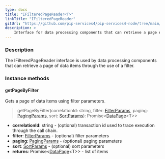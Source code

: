 ```yaml
---
type: docs
title: "IFilteredPageReader<T>"
linkTitle: "IFilteredPageReader"
gitUrl: "https://github.com/pip-services4/pip-services4-node/tree/main/pip-services4-persistence-node"
description: >
    Interface for data processing components that can retrieve a page of data items by a filter.
---
```


### Description

The IFilteredPageReader interface is used by data processing components that can retrieve a page of data items through the use of a filter.

### Instance methods

#### getPageByFilter
Gets a page of data items using filter parameters.

> getPageByFilter(correlationId: string, filter: [FilterParams](../../../commons/data/filter_params), paging: [PagingParams](../../../commons/data/paging_params), sort: [SortParams](../../../commons/data/sort_params)): Promise<[DataPage](../../../commons/data/data_page)\<T\>>

- **correlationId**: string - (optional) transaction id used to trace execution through the call chain.
- **filter**: [FilterParams](../../../commons/data/filter_params) - (optional) filter parameters
- **paging**: [PagingParams](../../../commons/data/paging_params) -  (optional) paging parameters
- **sort**: [SortParams](../../../commons/data/sort_params) - (optional) sort parameters
- **returns**: Promise<[DataPage](../../../commons/data/data_page)\<T\>> - list of items

